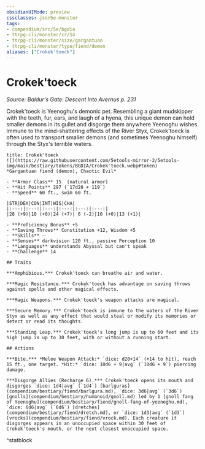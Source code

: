 ```yaml
---
obsidianUIMode: preview
cssclasses: json5e-monster
tags:
- compendium/src/5e/bgdia
- ttrpg-cli/monster/cr/14
- ttrpg-cli/monster/size/gargantuan
- ttrpg-cli/monster/type/fiend/demon
aliases: ["Crokek'toeck"]
---
```

# Crokek'toeck
*Source: Baldur's Gate: Descent Into Avernus p. 231*  

Crokek'toeck is Yeenoghu's demonic pet. Resembling a giant mudskipper with the teeth, fur, ears, and laugh of a hyena, this unique demon can hold smaller demons in its gullet and disgorge them anywhere Yeenoghu wishes. Immune to the mind-shattering effects of the River Styx, Crokek'toeck is often used to transport smaller demons (and sometimes Yeenoghu himself) through the Styx's terrible waters.

```ad-statblock
title: Crokek'toeck
![](https://raw.githubusercontent.com/5etools-mirror-2/5etools-img/main/bestiary/tokens/BGDIA/Crokek'toeck.webp#token)
*Gargantuan fiend (demon), Chaotic Evil*

- **Armor Class** 15  (natural armor)
- **Hit Points** 297 (`17d20 + 119`)
- **Speed** 60 ft., swim 60 ft.

|STR|DEX|CON|INT|WIS|CHA|
|:---:|:---:|:---:|:---:|:---:|:---:|
|28 (+9)|10 (+0)|24 (+7)| 6 (-2)|10 (+0)|13 (+1)|

- **Proficiency Bonus** +5
- **Saving Throws** Constitution +12, Wisdom +5
- **Skills** ⏤
- **Senses** darkvision 120 ft., passive Perception 10
- **Languages** understands Abyssal but can't speak
- **Challenge** 14

## Traits

***Amphibious.*** Crokek'toeck can breathe air and water.

***Magic Resistance.*** Crokek'toeck has advantage on saving throws against spells and other magical effects.

***Magic Weapons.*** Crokek'toeck's weapon attacks are magical.

***Secure Memory.*** Crokek'toeck is immune to the waters of the River Styx as well as any effect that would steal or modify its memories or detect or read its thoughts.

***Standing Leap.*** Crokek'toeck's long jump is up to 60 feet and its high jump is up to 30 feet, with or without a running start.

## Actions

***Bite.*** *Melee Weapon Attack:* `dice: d20+14` (+14 to hit), reach 15 ft., one target. *Hit:* `dice: 10d6 + 9|avg` (`10d6 + 9`) piercing damage.

***Disgorge Allies (Recharge 6).*** Crokek'toeck opens its mouth and disgorges `dice: 1d4|avg` (`1d4`) [barlguras](compendium/bestiary/fiend/barlgura.md), `dice: 3d6|avg` (`3d6`) [gnolls](compendium/bestiary/humanoid/gnoll.md) led by 1 [gnoll fang of Yeenoghu](compendium/bestiary/fiend/gnoll-fang-of-yeenoghu.md), `dice: 6d6|avg` (`6d6`) [dretches](compendium/bestiary/fiend/dretch.md), or `dice: 1d3|avg` (`1d3`) [vrocks](compendium/bestiary/fiend/vrock.md). Each creature it disgorges appears in an unoccupied space within 30 feet of Crokek'toeck's mouth, or the next closest unoccupied space.
```
^statblock